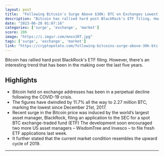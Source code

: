 ```yaml
---
layout: post
title:  "Following Bitcoin's Surge Above $30K: BTC on Exchanges Lowest Since December 2017"
description: "Bitcoin has rallied hard post BlackRock's ETF filing. However, there's an interesting trend that has been in the making over the last five years."
date: "2023-06-28 01:07:16"
categories: ['surge', 'exchange', 'market']
score: 206
image: "https://i.imgur.com/mnxx1RT.jpg"
tags: ['surge', 'exchange', 'market']
link: "https://cryptopotato.com/following-bitcoins-surge-above-30k-btc-on-exchanges-lowest-since-december-2017/"
---
```


Bitcoin has rallied hard post BlackRock's ETF filing. However, there's an interesting trend that has been in the making over the last five years.

## Highlights

- Bitcoin held on exchange addresses has been in a perpetual decline following the COVID-19 crisis.
- The figures have dwindled by 11.7% all the way to 2.27 million BTC, marking the lowest since December 21st, 2017.
- Recent surge in the Bitcoin price was induced by the world’s largest asset manager, BlackRock, filing an application to the SEC for a spot BTC exchange-traded fund (ETF) The development soon encouraged two more US asset managers – WisdomTree and Invesco – to file fresh ETF applications last week.
- It further stated that the current market condition resembles the upward cycle of 2019.

---
